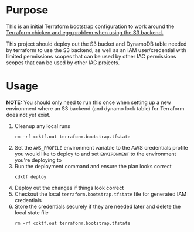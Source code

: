 # Purpose

This is an initial Terraform bootstrap configuration to work around the
[Terraform chicken and egg problem when using the S3 backend.](https://mmatecki.medium.com/terraform-chicken-egg-problem-7504f8ddf2fc)

This project should deploy out the S3 bucket and DynamoDB table needed by
terraform to use the S3 backend, as well as an IAM user/credential with limited
permissions scopes that can be used by other IAC permissions scopes that can be
used by other IAC projects.

# Usage

**NOTE:** You should only need to run this once when setting up a new
environment where an S3 backend (and dynamo lock table) for Terraform does not
yet exist.

1. Cleanup any local runs
   ```
   rm -rf cdktf.out terraform.bootstrap.tfstate
   ```
1. Set the `AWS_PROFILE` environment variable to the AWS credentials profile you
   would like to deploy to and set `ENVIRONMENT` to the environment you're
   deploying to
1. Run the deployment command and ensure the plan looks correct
   ```
   cdktf deploy
   ```
1. Deploy out the changes if things look correct
1. Checkout the local `terraform.bootstrap.tfstate` file for generated IAM
   credentials
1. Store the credentials securely if they are needed later and delete the local
   state file
   ```
   rm -rf cdktf.out terraform.bootstrap.tfstate
   ```
